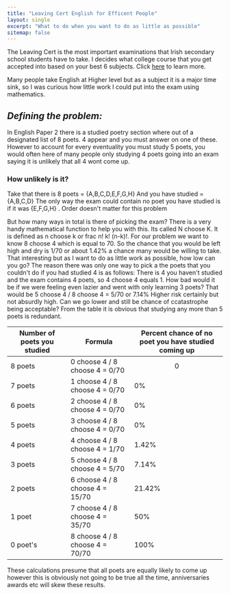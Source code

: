```yaml
---
title: "Leaving Cert English for Efficent People"
layout: single
excerpt: "What to do when you want to do as little as possible"
sitemap: false
---
```


The Leaving Cert is the most important examinations that Irish secondary school students have to take. I decides what college course that you get accepted into based on your best 6 subjects. Click [here](https://www.cao.ie/index.php?page=scoring&s=lcepointsgrid) to learn more.

Many people take English at Higher level but as a subject it is a major time sink, so I was curious how little work I could put into the exam using mathematics.
## _Defining the problem:_

In English Paper 2 there is a studied poetry section where out of a designated list of 8 poets. 4 appear and you must answer on one of these. However to account for every eventuality you must study 5 poets, you would often here of many people only studying 4 poets going into an exam saying it is unlikely that all 4 wont come up.

### How unlikely is it?
Take that there is 8 poets = {A,B,C,D,E,F,G,H}
And you have studied = {A,B,C,D}
The only way the exam could contain no poet you have studied is if it was  {E,F,G,H} . Order doesn't matter for this problem

But how many ways in total is there of picking the exam? There is a very handy mathematical function to help you with this. Its called N choose K. It is defined as n choose k or frac n! k! (n-k)!.
For our problem we want to know 8 choose 4 which is equal to 70. So the chance that you would be left high and dry is 1/70 or about 1.42% a chance many would be willing to take.
That interesting but as I want to do as little work as possible, how low can you go?
The reason there was only one way to pick a the poets that you couldn't do if you had studied 4 is as follows: There is 4 you haven't studied and the exam contains 4 poets, so 4 choose 4 equals 1.
How bad would it be if we were feeling even lazier and went with only learning 3 poets?
That would be 5 choose 4 / 8 choose 4 = 5/70 or 7.14% Higher risk certainly but not absurdly high.
Can we go lower and still be chance of ccatastrophe being acceptable?
From the table it is obvious that studying any more than 5 poets is redundant.

|Number of poets you studied|Formula|Percent chance of no poet you have studied coming up|
| ------------- | ------------- |------------- |
|8 poets|0 choose 4 / 8 choose 4 = 0/70|$$0%$$|
|7 poets|1 choose 4 / 8 choose 4 = 0/70|0%|
|6 poets|2 choose 4 / 8 choose 4 = 0/70|0%|
|5 poets|3 choose 4 / 8 choose 4 = 0/70|0%|
|4 poets|4 choose 4 / 8 choose 4 = 1/70|1.42%|
|3 poets|5 choose 4 / 8 choose 4 = 5/70|7.14%|
|2 poets|6 choose 4 / 8 choose 4 = 15/70|21.42%|
|1 poet|7 choose 4 / 8 choose 4 = 35/70|50%|
|0 poet's|8 choose 4 / 8 choose 4 = 70/70|100%|


These calculations presume that all poets are equally likely to come up however this is obviously not going to be true all the time, anniversaries awards etc will skew these results.
